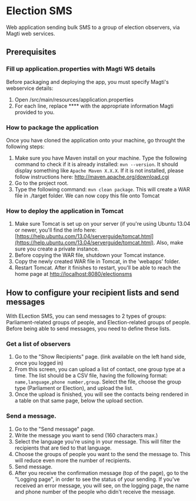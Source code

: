 Election SMS
============

Web application sending bulk SMS to a group of election observers, via Magti web services.

Prerequisites
-------------

### Fill up application.properties with Magti WS details
Before packaging and deploying the app, you must specify Magti's webservice details:

1. Open /src/main/resources/application.properties
2. For each line, replace \*\*** with the appropriate information Magti provided to you.

### How to package the application

Once you have cloned the application onto your machine, go throught the following steps:

1. Make sure you have Maven install on your machine.
Type the following command to check if it is already installed:
`mvn --version`. It should display something like
`Apache Maven X.X.X`.
If it is not installed, please follow instructions here: [http://maven.apache.org/download.cgi ](http://maven.apache.org/download.cgi) 
2. Go to the project root.
3. Type the following command:
`mvn clean package`.
This will create a WAR file in ./target folder. We can now copy this file onto Tomcat

### How to deploy the application in Tomcat
1. Make sure Tomcat is set up on your server (if you're using Ubuntu 13.04 or newer, you'll find the info here: [https://help.ubuntu.com/13.04/serverguide/tomcat.html](https://help.ubuntu.com/13.04/serverguide/tomcat.html). Also, make sure you create a private instance.
2. Before copying the WAR file, shutdown your Tomcat instance.
3. Copy the newly created WAR file in Tomcat, in the 'webapps' folder.
4. Restart Tomcat. After it finishes to restart, you'll be able to reach the home page at [http://localhost:8080/electionsms](http://localhost:8080/electionsms)

How to configure your recipient lists and send messages
-------------------------------------------------------

With ELection SMS, you can send messages to 2 types of groups: Parliament-related groups of people, and Election-related groups of people. Before being able to send messages, you need to define these lists.

### Get a list of observers
1. Go to the "Show Recipients" page. (link available on the left hand side, once you logged in)
2. From this screen, you can upload a list of contact, one group type at a time.
The list should be a CSV file, having the following format:
`name,language,phone number,group`.
Select the file, choose the group type (Parliament or Election), and upload the list.
3. Once the upload is finished, you will see the contacts being rendered in a table on that same page, below the upload section.

### Send a message.
1. Go to the "Send message" page.
2. Write the message you want to send (160 characters max.)
3. Select the language you're using in your message. This will filter the recipients that are tied to that language.
4. Choose the groups of people you want to the send the message to. This will reduce even more the number of recipients. 
5. Send message.
6. After you receive the confirmation message (top of the page), go to the "Logging page", in order to see the status of your sending. 
If you've received an error message, you will see, on the logging page, the name and phone number of the people who didn't receive the message.

